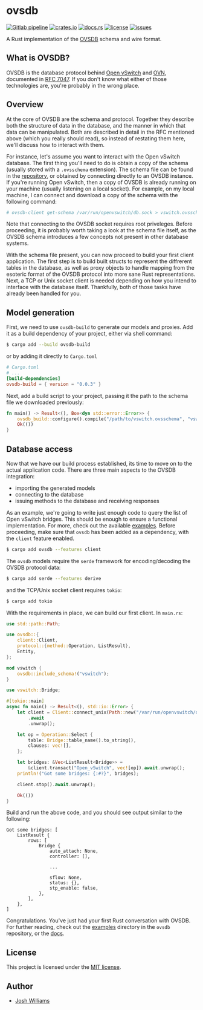 # ovsdb

[![Gitlab pipeline][pipeline-badge]][pipeline-url]
[![crates.io][cratesio-badge]][cratesio-url]
[![docs.rs][docsrs-badge]][docsrs-url]
[![license][license-badge]][license-url]
[![issues][issues-badge]][issues-url]

A Rust implementation of the [OVSDB][1] schema and wire format.

## What is OVSDB?

OVSDB is the database protocol behind [Open vSwitch][2] and [OVN][3], documented in
[RFC 7047][4]. If you don't know what either of those technologies are, you're
probably in the wrong place.

## Overview

At the core of OVSDB are the schema and protocol. Together they describe both
the structure of data in the database, and the manner in which that data can be
manipulated. Both are described in detail in the RFC mentioned above (which
you really should read), so instead of restating them here, we'll discuss how
to interact with them.

For instance, let's assume you want to interact with the Open vSwitch database.
The first thing you'll need to do is obtain a copy of the schema (usually stored
with a `.ovsschema` extension). The schema file can be found in the [repository](https://github.com/openvswitch/ovs/blob/master/vswitchd/vswitch.ovsschema), or obtained by connecting directly to an OVSDB instance. If you're running Open vSwitch, then a copy of OVSDB is already running on your machine (usually listening on a local socket).
For example, on my local machine, I can connect and download a copy of the schema with the following command:

```sh
# ovsdb-client get-schema /var/run/openvswitch/db.sock > vswitch.ovsschema
```

Note that connecting to the OVSDB socket requires root priveleges. Before proceeding, it is probably worth taking a look at the schema file itself, as the OVSDB schema introduces a few concepts not present in other database systems.

With the schema file present, you can now proceed to build your first client application. The first step is to build built structs to represent the diffrerent tables in the database, as well as proxy objects to handle mapping from the esoteric format of the OVSDB protocol into more sane Rust representations. Next, a TCP or Unix socket client is needed depending on how you intend to interface with the database itself. Thankfully, both of those tasks have already been handled for you.

## Model generation

First, we need to use `ovsdb-build` to generate our models and proxies. Add it as a build dependency of your project, either via shell command:

```sh
$ cargo add --build ovsdb-build
```

or by adding it directly to `Cargo.toml`

```toml
# Cargo.toml
# ...
[build-dependencies]
ovsdb-build = { version = "0.0.3" }
```

Next, add a build script to your project, passing it the path to the schema file we downloaded previously:

```rust
fn main() -> Result<(), Box<dyn std::error::Error>> {
    ovsdb_build::configure().compile("/path/to/vswitch.ovsschema", "vswitch")?;
    Ok(())
}
```

## Database access

Now that we have our build process established, its time to move on to the actual application code. There are three main aspects to the OVSDB integration:

- importing the generated models
- connecting to the database
- issuing methods to the database and receiving responses

As an example, we're going to write just enough code to query the list of Open vSwitch bridges. This should be enough to ensure a functional implementation. For more, check out the available [examples](examples/). Before proceeding, make sure that `ovsdb` has been added as a dependency, with the `client` feature enabled.

```sh
$ cargo add ovsdb --features client
```

The `ovsdb` models require the `serde` framework for encoding/decoding the OVSDB protocol data:

```sh
$ cargo add serde --features derive
```

and the TCP/Unix socket client requires `tokio`:

```sh
$ cargo add tokio
```

With the requirements in place, we can build our first client. In `main.rs`:

```rust
use std::path::Path;

use ovsdb::{
    client::Client,
    protocol::{method::Operation, ListResult},
    Entity,
};

mod vswitch {
    ovsdb::include_schema!("vswitch");
}

use vswitch::Bridge;

#[tokio::main]
async fn main() -> Result<(), std::io::Error> {
    let client = Client::connect_unix(Path::new("/var/run/openvswitch/db.sock"))
        .await
        .unwrap();

    let op = Operation::Select {
        table: Bridge::table_name().to_string(),
        clauses: vec![],
    };

    let bridges: &Vec<ListResult<Bridge>> =
        &client.transact("Open_vSwitch", vec![op]).await.unwrap();
    println!("Got some bridges: {:#?}", bridges);

    client.stop().await.unwrap();

    Ok(())
}
```

Build and run the above code, and you should see output similar to the following:

```text
Got some bridges: [
    ListResult {
        rows: [
            Bridge {
                auto_attach: None,
                controller: [],

                ...

                sflow: None,
                status: {},
                stp_enable: false,
            },
        ],
    },
]
```

Congratulations. You've just had your first Rust conversation with OVSDB. For further reading, check out the [examples](https://git.dubzland.com/holodekk/ovsdb/-/tree/main/examples/) directory in the `ovsdb` repository, or the [docs][docsrs-url].

## License

This project is licensed under the [MIT license](LICENSE.md).

## Author

- [Josh Williams](https://dubzland.com)

[pipeline-badge]: https://img.shields.io/gitlab/pipeline-status/holodekk%2Fovsdb?gitlab_url=https%3A%2F%2Fgit.dubzland.com&branch=main&style=flat-square&logo=gitlab
[pipeline-url]: https://git.dubzland.com/holodekk/ovsdb/pipelines?scope=all&page=1&ref=main
[cratesio-badge]: https://img.shields.io/crates/v/ovsdb?style=flat-square&logo=rust
[cratesio-url]: https://crates.io/crates/ovsdb
[docsrs-badge]: https://img.shields.io/badge/docs.rs-ovsdb-blue?style=flat-square&logo=docsdotrs
[docsrs-url]: https://docs.rs/ovsdb/latest/ovsdb/
[license-badge]: https://img.shields.io/gitlab/license/holodekk%2Fovsdb?gitlab_url=https%3A%2F%2Fgit.dubzland.com&style=flat-square
[license-url]: https://git.dubzland.com/holodekk/ovsdb/-/blob/main/LICENSE.md
[issues-badge]: https://img.shields.io/gitlab/issues/open/holodekk%2Fovsdb?gitlab_url=https%3A%2F%2Fgit.dubzland.com&style=flat-square&logo=gitlab
[issues-url]: https://git.dubzland.com/holodekk/ovsdb/-/issues
[1]: https://docs.openvswitch.org/en/latest/ref/ovsdb.7/
[2]: https://www.openvswitch.org/
[3]: https://docs.ovn.org/en/latest/contents.html
[4]: https://datatracker.ietf.org/doc/html/rfc7047
